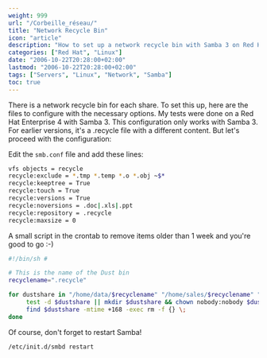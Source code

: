 ```yaml
---
weight: 999
url: "/Corbeille_réseau/"
title: "Network Recycle Bin"
icon: "article"
description: "How to set up a network recycle bin with Samba 3 on Red Hat Enterprise Linux"
categories: ["Red Hat", "Linux"]
date: "2006-10-22T20:28:00+02:00"
lastmod: "2006-10-22T20:28:00+02:00"
tags: ["Servers", "Linux", "Network", "Samba"]
toc: true
---
```


There is a network recycle bin for each share. To set this up, here are the files to configure with the necessary options. My tests were done on a Red Hat Enterprise 4 with Samba 3. This configuration only works with Samba 3. For earlier versions, it's a .recycle file with a different content. But let's proceed with the configuration:

Edit the `smb.conf` file and add these lines:

```bash
vfs objects = recycle
recycle:exclude = *.tmp *.temp *.o *.obj ~$*
recycle:keeptree = True
recycle:touch = True
recycle:versions = True
recycle:noversions = .doc|.xls|.ppt
recycle:repository = .recycle
recycle:maxsize = 0
```

A small script in the crontab to remove items older than 1 week and you're good to go :-)

```bash
#!/bin/sh #

# This is the name of the Dust bin
recyclename=".recycle"

for dustshare in "/home/data/$recyclename" "/home/sales/$recyclename" "/home/share/$recyclename" ; do
     test -d $dustshare || mkdir $dustshare && chown nobody:nobody $dustshare && chmod 700 $dustshare
     find $dustshare -mtime +168 -exec rm -f {} \;
done
```

Of course, don't forget to restart Samba!

```bash
/etc/init.d/smbd restart
```